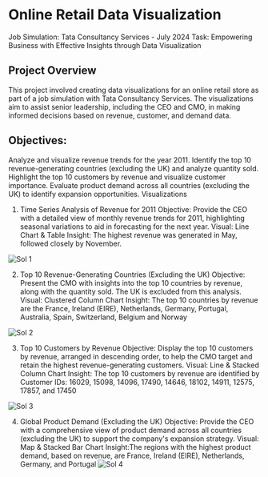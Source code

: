 # Online Retail Data Visualization
Job Simulation: Tata Consultancy Services - July 2024
Task: Empowering Business with Effective Insights through Data Visualization

## Project Overview
This project involved creating data visualizations for an online retail store as part of a job simulation with Tata Consultancy Services. The visualizations aim to assist senior leadership, including the CEO and CMO, in making informed decisions based on revenue, customer, and demand data.

## Objectives:
Analyze and visualize revenue trends for the year 2011.
Identify the top 10 revenue-generating countries (excluding the UK) and analyze quantity sold.
Highlight the top 10 customers by revenue and visualize customer importance.
Evaluate product demand across all countries (excluding the UK) to identify expansion opportunities.
Visualizations

1. Time Series Analysis of Revenue for 2011
Objective: Provide the CEO with a detailed view of monthly revenue trends for 2011, highlighting seasonal variations to aid in forecasting for the next year.
Visual: Line Chart & Table
Insight: The highest revenue was generated in May, followed closely by November. 

![Sol 1](https://github.com/Mansich0102/Retail_Visualizations-/blob/main/Screenshot%20(447).png?raw=true)


2. Top 10 Revenue-Generating Countries (Excluding the UK)
Objective: Present the CMO with insights into the top 10 countries by revenue, along with the quantity sold. The UK is excluded from this analysis.
Visual: Clustered Column Chart
Insight: The top 10 countries by revenue are the France, Ireland (EIRE), Netherlands, Germany, Portugal, Australia, Spain, Switzerland, Belgium and
Norway

![ Sol 2](https://github.com/Mansich0102/Retail_Visualizations-/blob/main/Screenshot%20(448).png?raw=true)


3. Top 10 Customers by Revenue
Objective: Display the top 10 customers by revenue, arranged in descending order, to help the CMO target and retain the highest revenue-generating customers.
Visual: Line & Stacked Column Chart
Insight: The top 10 customers by revenue are identified by Customer IDs: 16029, 15098, 14096, 17490, 14646, 18102, 14911, 12575, 17857, and 17450

![ Sol 3](https://github.com/Mansich0102/Retail_Visualizations-/blob/main/Screenshot%20(449).png?raw=true)


4. Global Product Demand (Excluding the UK)
Objective: Provide the CEO with a comprehensive view of product demand across all countries (excluding the UK) to support the company's expansion strategy.
Visual: Map & Stacked Bar Chart
Insight:The regions with the highest product demand, based on revenue, are France, Ireland (EIRE), Netherlands, Germany, and Portugal
![ Sol 4](https://github.com/Mansich0102/Retail_Visualizations-/blob/main/Screenshot%20(450).png?raw=true)
